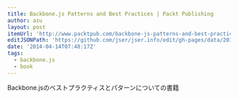 ```yaml
---
title: Backbone.js Patterns and Best Practices | Packt Publishing
author: azu
layout: post
itemUrl: 'http://www.packtpub.com/backbone-js-patterns-and-best-practices/book'
editJSONPath: 'https://github.com/jser/jser.info/edit/gh-pages/data/2014/04/index.json'
date: '2014-04-14T07:48:17Z'
tags:
  - backbone.js
  - book
---
```

Backbone.jsのベストプラクティスとパターンについての書籍
